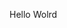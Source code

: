 Hello Wolrd











































































































































































































































































































































































































































































































































































































































































































































































































































































































































































































































































































